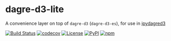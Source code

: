# dagre-d3-lite
A convenience layer on top of `dagre-d3` (`dagre-d3-es`), for use in [ipydagred3](https://github.com/timkpaine/ipydagred3)

[![Build Status](https://github.com/timkpaine/dagre-d3-lite/workflows/Build%20Status/badge.svg?branch=main)](https://github.com/timkpaine/dagre-d3-lite/actions?query=workflow%3A%22Build+Status%22)
[![codecov](https://codecov.io/gh/timkpaine/dagre-d3-lite/branch/main/graph/badge.svg?token=3N6NOPL4RE)](https://codecov.io/gh/timkpaine/dagre-d3-lite)
[![License](https://img.shields.io/github/license/timkpaine/dagre-d3-lite)](https://github.com/timkpaine/dagre-d3-lite)
[![PyPI](https://img.shields.io/pypi/v/dagred3.svg)](https://pypi.python.org/pypi/dagred3)
[![npm](https://img.shields.io/npm/v/dagre-d3-lite.svg)](https://www.npmjs.com/package/dagre-d3-lite)
